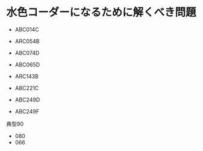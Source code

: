 # 水色コーダーになるために解くべき問題

- ABC014C
- ARC054B
- ABC074D
- ABC065D
- ARC143B

- ABC221C
- ABC249D
- ABC249F

典型90 
- 080
- 066